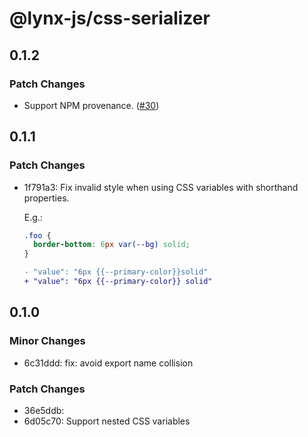 # @lynx-js/css-serializer

## 0.1.2

### Patch Changes

- Support NPM provenance. ([#30](https://github.com/lynx-family/lynx-stack/pull/30))

## 0.1.1

### Patch Changes

- 1f791a3: Fix invalid style when using CSS variables with shorthand properties.

  E.g.:

  ```css
  .foo {
    border-bottom: 6px var(--bg) solid;
  }
  ```

  ```diff
  - "value": "6px {{--primary-color}}solid"
  + "value": "6px {{--primary-color}} solid"
  ```

## 0.1.0

### Minor Changes

- 6c31ddd: fix: avoid export name collision

### Patch Changes

- 36e5ddb:
- 6d05c70: Support nested CSS variables
